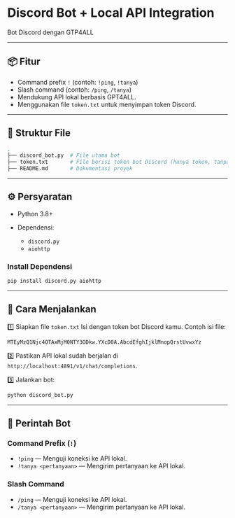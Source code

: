 # Discord Bot + Local API Integration

Bot Discord dengan GTP4ALL

---

## 📦 Fitur

- Command prefix `!` (contoh: `!ping`, `!tanya`)
- Slash command (contoh: `/ping`, `/tanya`)
- Mendukung API lokal berbasis GPT4ALL.
- Menggunakan file `token.txt` untuk menyimpan token Discord.

---

## 📂 Struktur File

```bash
.
├── discord_bot.py  # File utama bot
├── token.txt       # File berisi token bot Discord (hanya token, tanpa spasi)
├── README.md       # Dokumentasi proyek
````

---

## ⚙️ Persyaratan

* Python 3.8+
* Dependensi:

  * `discord.py`
  * `aiohttp`

### Install Dependensi

```bash
pip install discord.py aiohttp
```

---

## 🚀 Cara Menjalankan

1️⃣ Siapkan file `token.txt`
Isi dengan token bot Discord kamu. Contoh isi file:

```
MTEyMzQ1Njc4OTAxMjM0NTY3ODkw.YXcD0A.AbcdEfghIjklMnopQrstUvwxYz
```

2️⃣ Pastikan API lokal sudah berjalan di `http://localhost:4891/v1/chat/completions`.

3️⃣ Jalankan bot:

```bash
python discord_bot.py
```

---

## 💬 Perintah Bot

### Command Prefix (`!`)

* `!ping` — Menguji koneksi ke API lokal.
* `!tanya <pertanyaan>` — Mengirim pertanyaan ke API lokal.

### Slash Command

* `/ping` — Menguji koneksi ke API lokal.
* `/tanya <pertanyaan>` — Mengirim pertanyaan ke API lokal.
